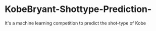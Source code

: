 # KobeBryant-Shottype-Prediction-
It's a machine learning competition to predict the shot-type  of Kobe
